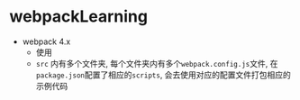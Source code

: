 # webpackLearning
+ webpack 4.x
  + 使用
  + `src` 内有多个文件夹, 每个文件夹内有多个`webpack.config.js`文件, 在`package.json`配置了相应的`scripts`, 会去使用对应的配置文件打包相应的示例代码
  

